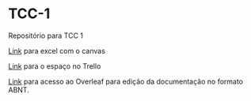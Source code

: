 
# TCC-1
Repositório para TCC 1

[Link](https://docs.google.com/spreadsheets/d/1Wg0_WSM1cKlJDJxukiATtz1dRjC7MpnP/edit#gid=1255062285) para excel com o canvas

[Link](https://trello.com/w/tcci54/home) para o espaço no Trello

[Link](https://pt.overleaf.com/2744385382vvfggmtsrtpz) para acesso ao Overleaf para edição da documentação no formato ABNT.